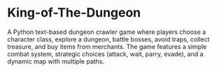 # King-of-The-Dungeon
A Python text-based dungeon crawler game where players choose a character class, explore a dungeon, battle bosses, avoid traps, collect treasure, and buy items from merchants. The game features a simple combat system, strategic choices (attack, wait, parry, evade), and a dynamic map with multiple paths.

